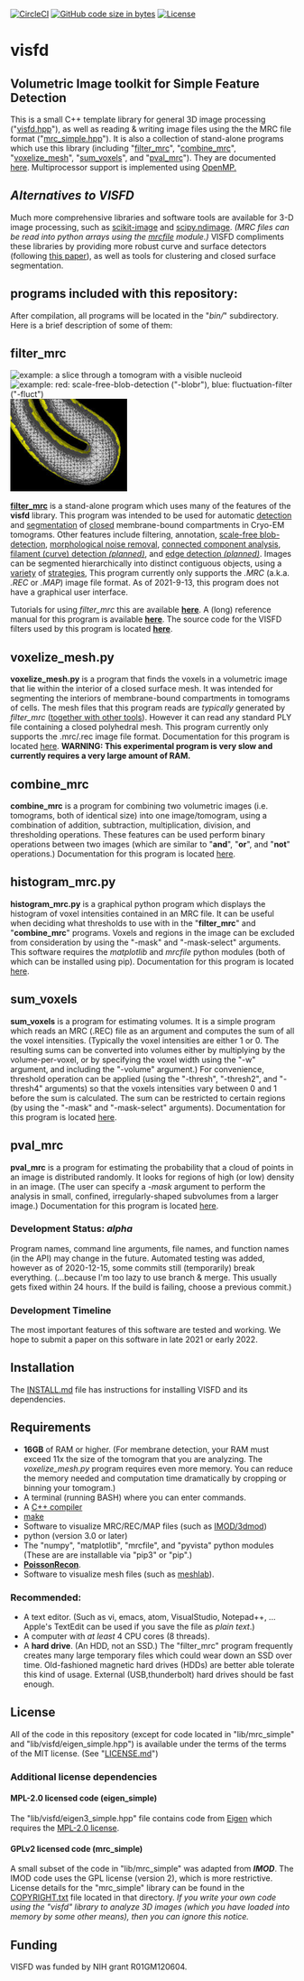 [![CircleCI](https://circleci.com/gh/jewettaij/visfd.svg?style=svg)](https://circleci.com/gh/jewettaij/visfd)
[![GitHub code size in bytes](https://img.shields.io/github/languages/code-size/jewettaij/visfd)]()
[![License](https://img.shields.io/badge/License-MIT-green.svg)]()


visfd
===========

## Volumetric Image toolkit for Simple Feature Detection

This is a small C++ template library for general 3D image processing
("[visfd.hpp](./lib/visfd/visfd.hpp)"),
as well as reading & writing image files using the the MRC file format
("[mrc_simple.hpp](./lib/mrc_simple/mrc_simple.hpp)").
It is also a collection of stand-alone programs
which use this library
(including "[filter_mrc](./doc/doc_filter_mrc.md)",
 "[combine_mrc](./doc/doc_combine_mrc.md)",
 "[voxelize_mesh](./doc/doc_voxelize_mesh.md)",
 "[sum_voxels](./doc/doc_sum_voxels.md)",
 and
 "[pval_mrc](./doc/doc_pval_mrc.md)").
They are documented [here](./doc).
Multiprocessor support is implemented using
[OpenMP.](https://en.wikipedia.org/wiki/OpenMP)


## *Alternatives to VISFD*
Much more comprehensive libraries and software tools are available
for 3-D image processing, such as [scikit-image](https://scikit-image.org) and
[scipy.ndimage](https://docs.scipy.org/doc/scipy/reference/ndimage.html).
*(MRC files can be read into python arrays using the
[mrcfile](https://mrcfile.readthedocs.io/en/latest/readme.html#basic-usage)
module.)*
VISFD compliments these libraries by providing
more robust curve and surface detectors
(following [this paper](http://dx.doi.org/10.1016/j.jsb.2014.02.015)),
as well as tools for clustering and closed surface segmentation.


## programs included with this repository:

After compilation, all programs will be located in the "*bin/*" subdirectory.  Here is a brief description of some of them:


## filter_mrc
![example: a slice through a tomogram with a visible nucleoid](./doc/images/nucleoid_example_Hylemonella_gracilis.jpg)
![example: red: scale-free-blob-detection ("-blobr"), blue: fluctuation-filter ("-fluct")](./doc/images/nucleoid_example_Hylemonella_gracilis__red_blob_detection__blue_fluctuation_filter.jpg)
![example: membrane reconstruction using tensor voting and PoissonRecon (after cleaning up with meshlab)](./doc/images/nucleoid_example_Hylemonella_gracilis_inner_membrane.jpg)

**[filter_mrc](./doc/doc_filter_mrc.md)**
is a stand-alone program which uses many of the
features of the **visfd** library.
This program was intended to be used for automatic
[detection](https://www.ncbi.nlm.nih.gov/pubmed/24625523)
and
[segmentation](./doc/doc_voxelize_mesh.md)
of
[closed](https://stackoverflow.com/questions/51149213/how-to-avoid-hole-filling-in-surface-reconstruction)
membrane-bound compartments in Cryo-EM tomograms.
Other features include
filtering,
annotation,
[scale-free blob-detection](https://en.wikipedia.org/wiki/Blob_detection),
[morphological noise removal](https://en.wikipedia.org/wiki/Opening_(morphology)),
[connected component analysis](https://en.wikipedia.org/wiki/Connected-component_labeling),
[filament (curve) detection *(planned)*](./doc/doc_filter_mrc.md#Detecting-curves), and
[edge detection *(planned)*](./doc/doc_filter_mrc.md#-edge-thickness).
Images can be segmented hierarchically into distinct contiguous objects,
using a [variety](https://imagej.net/plugins/classic-watershed#introduction)
of [strategies](./doc/doc_filter_mrc.md#-connect-threshold),
This program currently only supports the *.MRC* (a.k.a. *.REC* or *.MAP*)
image file format.
As of 2021-9-13, this program does not have a graphical user interface.

Tutorials for using *filter_mrc* this are available
[**here**](https://github.com/jewettaij/visfd_tutorials).
A (long) reference manual for this program is available
[**here**](./doc/doc_filter_mrc.md).
The source code for the VISFD filters used by this program is located
[**here**](./lib/visfd/).


## voxelize_mesh.py
**voxelize_mesh.py** is a program that finds the voxels in a volumetric
image that lie within the interior of a closed surface mesh.
It was intended for segmenting the interiors of membrane-bound
compartments in tomograms of cells.
The mesh files that this program reads are *typically* generated by
*filter_mrc* ([together with other tools](./doc/doc_filter_mrc.md#example-3)).
However it can read any standard PLY file containing a closed polyhedral mesh.
This program currently only supports the .mrc/.rec image file format.
Documentation for this program is located
[here](./doc/doc_voxelize_mesh.md).
**WARNING: This experimental program is very slow and currently requires
a very large amount of RAM.**


## combine_mrc
**combine_mrc** is a program for combining two volumetric images (i.e. tomograms, both of identical size) into one image/tomogram, using a combination of addition, subtraction, multiplication, division, and thresholding operations.  These features can be used perform binary operations between two images (which are similar to "**and**", "**or**", and "**not**" operations.)
Documentation for this program is located
[here](./doc/doc_combine_mrc.md).

## histogram_mrc.py
**histogram_mrc.py** is a graphical python program which displays the
histogram of voxel intensities contained in an MRC file.
It can be useful when deciding what thresholds to use
with in the "**filter_mrc**" and "**combine_mrc**" programs.
Voxels and regions in the image can be excluded from consideration
by using the "-mask" and "-mask-select" arguments.
This software requires the *matplotlib* and *mrcfile* python modules
(both of which can be installed using pip).
Documentation for this program is located
[here](./doc/doc_histogram_mrc.md).

## sum_voxels
**sum_voxels** is a program for estimating volumes.
It is a simple program which
reads an MRC (.REC) file as an argument
and computes the sum of all the voxel intensities.
(Typically the voxel intensities are either 1 or 0.
 The resulting sums can be converted into volumes
 either by multiplying by the volume-per-voxel,
 or by specifying the voxel width using the "-w" argument,
 and including the "-volume" argument.)
For convenience, threshold operation can be applied
(using the "-thresh", "-thresh2", and "-thresh4" arguments)
so that the voxels intensities vary between 0 and 1
before the sum is calculated.
The sum can be restricted to certain regions
(by using the "-mask" and "-mask-select" arguments).
Documentation for this program is located
[here](./doc/doc_sum_voxels.md).


## pval_mrc
**pval_mrc** is a program for estimating the probability
that a cloud of points in an image is distributed randomly.
It looks for regions of high (or low) density in an image.
(The user can specify a *-mask* argument to perform the analysis
 in small, confined, irregularly-shaped subvolumes from a larger image.)
Documentation for this program is located
[here](./doc/doc_pval_mrc.md).


### Development Status: *alpha*

Program names, command line arguments, file names, and function names
(in the API) may change in the future.
Automated testing was added,
however as of 2020-12-15, some commits still (temporarily) break everything.
(...because I'm too lazy to use branch & merge.
 This usually gets fixed within 24 hours.
 If the build is failing, choose a previous commit.)


### Development Timeline

The most important features of this software are tested and working.
We hope to submit a paper on this software in late 2021 or early 2022.


## Installation

The [INSTALL.md](INSTALL.md) file has instructions
for installing VISFD and its dependencies.


## Requirements

- **16GB** of RAM or higher.
(For membrane detection, your RAM must exceed 11x the size of the tomogram
 that you are analyzing. The *voxelize_mesh.py* program requires even more
 memory. You can reduce the memory needed and computation time dramatically
 by cropping or binning your tomogram.)
- A terminal (running BASH) where you can enter commands.
- A [C++ compiler](#Supported-compilers)
- [make](https://en.wikipedia.org/wiki/Make_(software))
- Software to visualize MRC/REC/MAP files
(such as [IMOD/3dmod](https://bio3d.colorado.edu/imod/))
- python (version 3.0 or later)
- The "numpy", "matplotlib", "mrcfile", and "pyvista" python modules
  (These are are installable via "pip3" or "pip".)
- [**PoissonRecon**](https://github.com/mkazhdan/PoissonRecon).
- Software to visualize mesh files (such as [meshlab](http://www.meshlab.net)).


### Recommended:

- A text editor.  (Such as vi, emacs, atom, VisualStudio, Notepad++, ...
  Apple's TextEdit can be used if you save the file as *plain text*.)
- A computer with *at least* 4 CPU cores (8 threads).
- A **hard drive**.  (An HDD, not an SSD.)  The "filter_mrc"
  program frequently creates many large temporary files which could wear down
  an SSD over time.  Old-fashioned magnetic hard drives (HDDs) are better able
  tolerate this kind of usage.  External (USB,thunderbolt) hard drives
  should be fast enough.



## License

All of the code in this repository
(except for code located in "lib/mrc_simple" and "lib/visfd/eigen_simple.hpp")
is available under the terms of the terms of the
MIT license.  (See "[LICENSE.md](./LICENSE.md)")


### Additional license dependencies

#### MPL-2.0 licensed code (eigen_simple)
The "lib/visfd/eigen3_simple.hpp" file contains code from
[Eigen](http://eigen.tuxfamily.org) which requires the 
[MPL-2.0 license](lib/eigen_simple/COPYING.MPL2).


#### GPLv2 licensed code (mrc_simple)
A small subset of the code in "lib/mrc_simple" was adapted from ***IMOD***.
The IMOD code uses the GPL license (version 2), which is more restrictive.
License details for the "mrc_simple" library can be found in the
[COPYRIGHT.txt](lib/mrc_simple/COPYRIGHT.txt)
file located in that directory.
*If you write your own code using the "visfd" library to analyze 3D images
(which you have loaded into memory by some other means),
then you can ignore this notice.*


## Funding

VISFD was funded by NIH grant R01GM120604.
